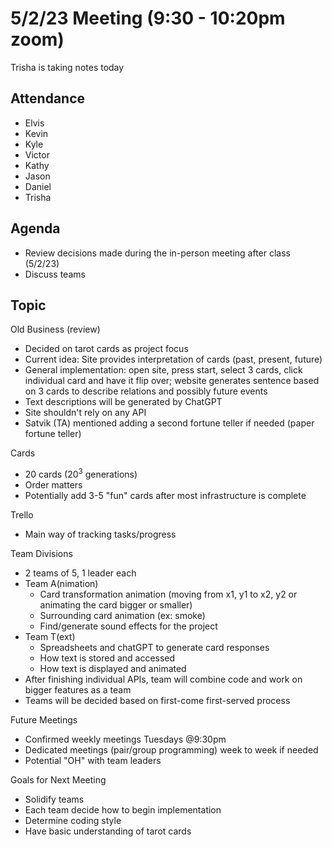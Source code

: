# 5/2/23 Meeting (9:30 - 10:20pm zoom)

Trisha is taking notes today

## Attendance 
- Elvis
- Kevin
- Kyle
- Victor
- Kathy
- Jason
- Daniel
- Trisha

## Agenda
- Review decisions made during the in-person meeting after class (5/2/23)
- Discuss teams

## Topic
Old Business (review)
- Decided on tarot cards as project focus
- Current idea: Site provides interpretation of cards (past, present, future) 
- General implementation: open site, press start, select 3 cards, click individual card and have it flip over; website generates sentence based on 3 cards to describe relations and possibly future events
- Text descriptions will be generated by ChatGPT
- Site shouldn't rely on any API
- Satvik (TA) mentioned adding a second fortune teller if needed (paper fortune teller)

Cards
- 20 cards (20<sup>3</sup> generations)
- Order matters
- Potentially add 3-5 "fun" cards after most infrastructure is complete

Trello
- Main way of tracking tasks/progress

Team Divisions
- 2 teams of 5, 1 leader each
- Team A(nimation)
  - Card transformation animation (moving from x1, y1 to x2, y2 or animating the card bigger or smaller)
  - Surrounding card animation (ex: smoke)
  - Find/generate sound effects for the project
- Team T(ext)
  - Spreadsheets and chatGPT to generate card responses
  - How text is stored and accessed
  - How text is displayed and animated
- After finishing individual APIs, team will combine code and work on bigger features as a team
- Teams will be decided based on first-come first-served process

Future Meetings
- Confirmed weekly meetings Tuesdays @9:30pm
- Dedicated meetings (pair/group programming) week to week if needed
- Potential "OH" with team leaders

Goals for Next Meeting
- Solidify teams 
- Each team decide how to begin implementation
- Determine coding style
- Have basic understanding of tarot cards
